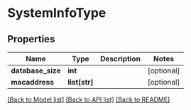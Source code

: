 # SystemInfoType

## Properties
Name | Type | Description | Notes
------------ | ------------- | ------------- | -------------
**database_size** | **int** |  | [optional] 
**macaddress** | **list[str]** |  | [optional] 

[[Back to Model list]](../README.md#documentation-for-models) [[Back to API list]](../README.md#documentation-for-api-endpoints) [[Back to README]](../README.md)


